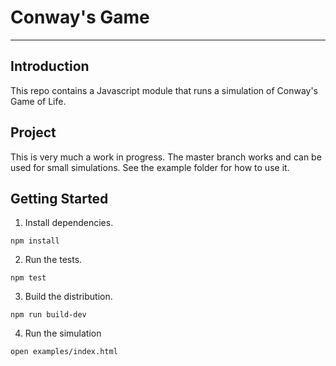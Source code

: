 # Conway's Game
- - -
## Introduction
This repo contains a Javascript module that runs a simulation of Conway's 
Game of Life. 

## Project
This is very much a work in progress. The master branch works and can be used for small simulations. See the example folder for how to use it.

## Getting Started
1. Install dependencies.
```shell
npm install
```

2. Run the tests.
```shell
npm test
```

3. Build the distribution.
```shell
npm run build-dev
```

4. Run the simulation
```shell
open examples/index.html
```